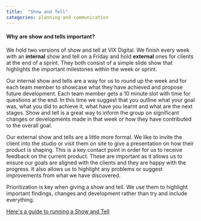 ```yaml
---
title:  "Show and Tell"
categories: planning-and-communication
---
```


<h4>Why are show and tells important?</h4>

We hold two versions of show and tell at VIX Digital. We finish every week with an **internal** show and tell on a Friday and hold **external** ones for clients at the end of a sprint. They both consist of a simple slide show that highlights the important milestones within the week or sprint. 

Our internal show and tells are a way for us to round up the week and for each team member to showcase what they have achieved and propose future development. Each team member gets a 10 minute slot with time for questions at the end. In this time we suggest that you outline what your goal was, what you did to achieve it, what have you learnt and what are the next stages. Show and tell is a great way to inform the group on significant changes or developments made in that week or how they have contributed to the overall goal. 

Our external show and tells are a little more formal. We like to invite the client into the studio or visit them on site to give a presentation on how their product is shaping. This is a key contact point in order for us to receive feedback on the current product. These are important as it allows us to ensure our goals are aligned with the clients and they are happy with the progress. It also allows us to highlight any problems or suggest improvements from what we have discovered. 

Prioritization is key when giving a show and tell. We use them to highlight important findings, changes and development rather than try and include everything. 

[Here's a guide to running a Show and Tell](https://vix.digital/playbook/show-tell/)
